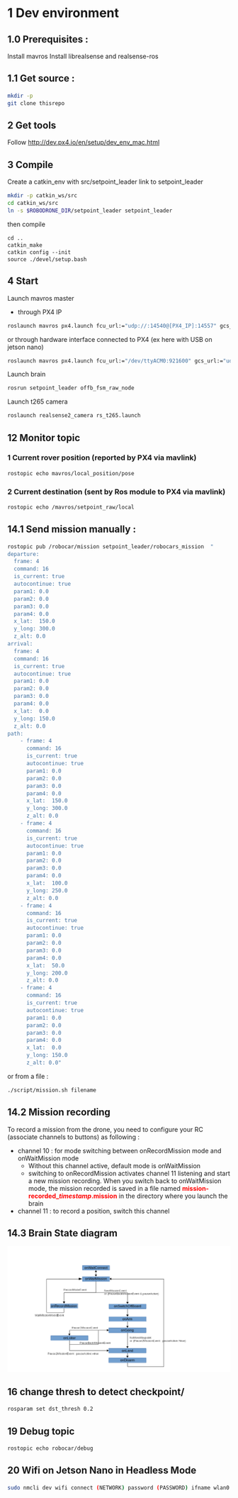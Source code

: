 # 1 Dev environment

## 1.0 Prerequisites :
Install mavros
Install librealsense and realsense-ros

## 1.1 Get source :

```sh
mkdir -p 
git clone thisrepo
```

## 2 Get tools

Follow http://dev.px4.io/en/setup/dev_env_mac.html

## 3 Compile

Create a catkin_env with src/setpoint_leader link to setpoint_leader
```sh
mkdir -p catkin_ws/src
cd catkin_ws/src
ln -s $ROBODRONE_DIR/setpoint_leader setpoint_leader
```
then compile 
```
cd ..
catkin_make
catkin config --init
source ./devel/setup.bash
```

## 4 Start 

Launch mavros master
- through PX4 IP
```sh
roslaunch mavros px4.launch fcu_url:="udp://:14540@[PX4_IP]:14557" gcs_url:="udp://@[GCS_IP]"
```
or through hardware interface connected to PX4 (ex here with USB on jetson nano)
```sh
roslaunch mavros px4.launch fcu_url:="/dev/ttyACM0:921600" gcs_url:="udp://@[GCS_IP]"
```

Launch brain
```sh
rosrun setpoint_leader offb_fsm_raw_node
```

Launch t265 camera
```sh
roslaunch realsense2_camera rs_t265.launch
```


## 12 Monitor topic
### 1 Current rover position (reported by PX4 via mavlink)
```sh
rostopic echo mavros/local_position/pose
```

### 2 Current destination (sent by Ros module to PX4 via mavlink)
```sh
rostopic echo /mavros/setpoint_raw/local
```


## 14.1 Send mission manually :

```sh
rostopic pub /robocar/mission setpoint_leader/robocars_mission  "
departure:
  frame: 4
  command: 16
  is_current: true
  autocontinue: true
  param1: 0.0
  param2: 0.0
  param3: 0.0
  param4: 0.0
  x_lat:  150.0
  y_long: 300.0
  z_alt: 0.0
arrival:
  frame: 4
  command: 16
  is_current: true
  autocontinue: true
  param1: 0.0
  param2: 0.0
  param3: 0.0
  param4: 0.0
  x_lat:  0.0
  y_long: 150.0
  z_alt: 0.0
path:
    - frame: 4
      command: 16
      is_current: true
      autocontinue: true
      param1: 0.0
      param2: 0.0
      param3: 0.0
      param4: 0.0
      x_lat:  150.0
      y_long: 300.0
      z_alt: 0.0
    - frame: 4
      command: 16
      is_current: true
      autocontinue: true
      param1: 0.0
      param2: 0.0
      param3: 0.0
      param4: 0.0
      x_lat:  100.0
      y_long: 250.0
      z_alt: 0.0
    - frame: 4
      command: 16
      is_current: true
      autocontinue: true
      param1: 0.0
      param2: 0.0
      param3: 0.0
      param4: 0.0
      x_lat:  50.0
      y_long: 200.0
      z_alt: 0.0
    - frame: 4
      command: 16
      is_current: true
      autocontinue: true
      param1: 0.0
      param2: 0.0
      param3: 0.0
      param4: 0.0
      x_lat:  0.0
      y_long: 150.0
      z_alt: 0.0"
```
or from a file : 
```sh
./script/mission.sh filename
```

## 14.2 Mission recording
To record a mission from the drone, you need to configure your RC (associate channels to buttons) as following :
- channel 10 : for mode switching between onRecordMission mode and onWaitMission mode 
  - Without this channel active, default mode is onWaitMission
  - switching to onRecordMission activates channel 11 listening and start a new mission recording. When you switch back to onWaitMission mode, the mission recorded is saved in a file named <span style="color:red">**mission-recorded_*timestamp*.mission**</span> in the directory where you launch the brain
- channel 11 : to record a position, switch this channel

## 14.3 Brain State diagram
![State Diag](doc/statdiag.png)


## 16 change thresh to detect checkpoint/
```sh
rosparam set dst_thresh 0.2
```

## 19 Debug topic
```sh
rostopic echo robocar/debug
```

## 20 Wifi on Jetson Nano in Headless Mode
```sh
sudo nmcli dev wifi connect (NETWORK) password (PASSWORD) ifname wlan0
```